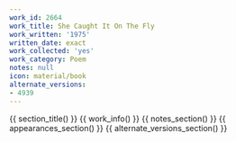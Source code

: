 ```yaml
---
work_id: 2664
work_title: She Caught It On The Fly
work_written: '1975'
written_date: exact
work_collected: 'yes'
work_category: Poem
notes: null
icon: material/book
alternate_versions:
- 4939
---
```


{{ section_title() }}
{{ work_info() }}
{{ notes_section() }}
{{ appearances_section() }}
{{ alternate_versions_section() }}